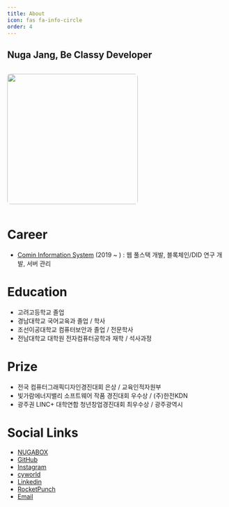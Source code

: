 ```yaml
---
title: About
icon: fas fa-info-circle
order: 4
---
```

## Nuga Jang, Be Classy Developer

<p style="display:inline-block;">
  <img src="https://cdn.jsdelivr.net/gh/nugaBox/nugabox.github.io/assets/img/common/about.jpg" width="300px" align="left" style="display:block; border-radius: 7px; padding: 0px;">
</p>


# Career
- [Comin Information System](https://www.comin.com) (2019 ~ ) : 웹 풀스택 개발, 블록체인/DID 연구 개발, 서버 관리

# Education
- 고려고등학교 졸업
- 경남대학교 국어교육과 졸업 / 학사
- 조선이공대학교 컴퓨터보안과 졸업 / 전문학사
- 전남대학교 대학원 전자컴퓨터공학과 재학 / 석사과정

# Prize
- 전국 컴퓨터그래픽디자인경진대회 은상 / 교육인적자원부
- 빛가람에너지밸리 소프트웨어 작품 경진대회 우수상 / (주)한전KDN
- 광주권 LINC+ 대학연합 청년창업경진대회 최우수상 / 광주광역시

# Social Links
- [NUGABOX](https://nugabox.com)
- [GitHub](https://github.com/nugaBox)
- [Instagram](https://www.instagram.com/nugabox)
- [cyworld](https://minihompy.cyworld.com/nugabox)
- [Linkedin](https://www.linkedin.com/in/nugabox/)
- [RocketPunch](https://www.rocketpunch.com/@nugabox)
- [Email](mailto:root@nugabox.com)

